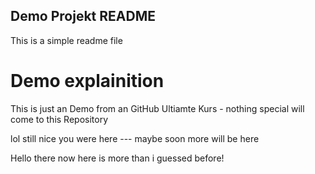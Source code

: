 ## Demo Projekt README

This is a simple readme file

# Demo explainition 

This is just an Demo from an GitHub Ultiamte Kurs - nothing special will come to this Repository




lol still nice you were here --- maybe soon more will be here


Hello there now here is more than i guessed before!
